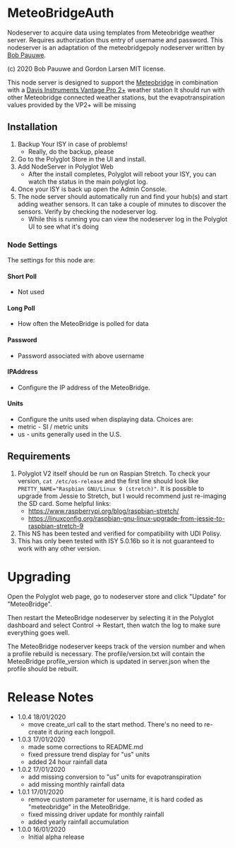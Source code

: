 # MeteoBridgeAuth
Nodeserver to acquire data using templates from Meteobridge 
weather server.  Requires authorization thus entry of username
and password.  This nodeserver is an adaptation of the
meteobridgepoly nodeserver written by [Bob Pauuwe](http://www.bobsplace.com).

(c) 2020 Bob Pauuwe and Gordon Larsen MIT license.

This node server is designed to support the [Meteobridge](http://www.meteobridge.com/)
in combination with a [Davis Instruments Vantage Pro 2+](https://www.davisinstruments.com/solution/vantage-pro2/) weather station
It should run with other Meteobridge connected weather stations, but 
the evapotranspiration values provided by the VP2+ will be missing
 
## Installation

1. Backup Your ISY in case of problems!
   * Really, do the backup, please
2. Go to the Polyglot Store in the UI and install.
3. Add NodeServer in Polyglot Web
   * After the install completes, Polyglot will reboot your ISY, you can watch the status in the main polyglot log.
4. Once your ISY is back up open the Admin Console.
5. The node server should automatically run and find your hub(s) and start adding weather sensors.  It can take a couple of minutes to discover the sensors. Verify by checking the nodeserver log. 
   * While this is running you can view the nodeserver log in the Polyglot UI to see what it's doing

### Node Settings
The settings for this node are:

#### Short Poll
   * Not used
#### Long Poll
   * How often the MeteoBridge is polled for data
#### Password
   * Password associated with above username
#### IPAddress
   * Configure the IP address of the MeteoBridge.
#### Units
   * Configure the units used when displaying data. Choices are:
   *   metric - SI / metric units
   *   us     - units generally used in the U.S.



## Requirements

1. Polyglot V2 itself should be run on Raspian Stretch.
  To check your version, ```cat /etc/os-release``` and the first line should look like
  ```PRETTY_NAME="Raspbian GNU/Linux 9 (stretch)"```. It is possible to upgrade from Jessie to
  Stretch, but I would recommend just re-imaging the SD card.  Some helpful links:
   * https://www.raspberrypi.org/blog/raspbian-stretch/
   * https://linuxconfig.org/raspbian-gnu-linux-upgrade-from-jessie-to-raspbian-stretch-9
2. This NS has been tested and verified for compatibility with UDI Polisy.
3. This has only been tested with ISY 5.0.16b so it is not guaranteed to work with any other version.

# Upgrading

Open the Polyglot web page, go to nodeserver store and click "Update" for "MeteoBridge".

Then restart the MeteoBridge nodeserver by selecting it in the Polyglot dashboard and select Control -> Restart, then watch the log to make sure everything goes well.

The MeteoBridge nodeserver keeps track of the version number and when a profile rebuild is necessary.  The profile/version.txt will contain the MeteoBridge profile_version which is updated in server.json when the profile should be rebuilt.

# Release Notes
- 1.0.4 18/01/2020
   - move create_url call to the start method.  There's no need to re-create it during each longpoll.
- 1.0.3 17/01/2020
   - made some corrections to README.md
   - fixed pressure trend display for "us" units
   - added 24 hour rainfall data 
- 1.0.2 17/01/2020
   - add missing conversion to "us" units for evapotranspiration
   - add missing monthly rainfall data
- 1.0.1 17/01/2020 
    - remove custom parameter for username, it is hard coded as
 "meteobridge" in the MeteoBridge.
    - fixed missing driver update for monthly rainfall
    - added yearly rainfall accumulation
- 1.0.0 16/01/2020
   - Initial alpha release
